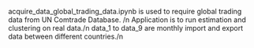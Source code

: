 acquire_data_global_trading_data.ipynb is used to require global trading data from UN Comtrade Database. /n
Application is to run estimation and clustering on real data./n
data_1 to data_9 are monthly import and export data between different countries./n

